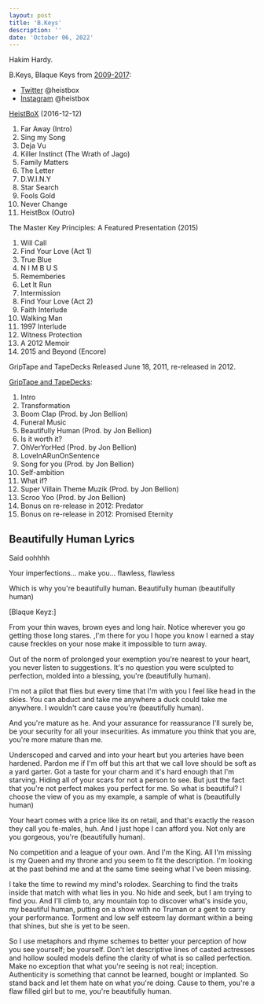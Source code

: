 ```yaml
---
layout: post
title: 'B.Keys'
description: ''
date: 'October 06, 2022'
---
```


Hakim Hardy.

B.Keys, Blaque Keys from [2009-2017](https://twitter.com/heistbox/status/957009568290222080?s=20&t=Hkr7qGczGyjY5RrHn2mERA):
- [Twitter](https://twitter.com/heistbox) @heistbox
- [Instagram](https://www.instagram.com/heistbox/) @heistbox

[HeistBoX](https://bkeyz.gumroad.com/l/BbZW) (2016-12-12)
1. Far Away (Intro)
2. Sing my Song
3. Deja Vu
4. Killer Instinct (The Wrath of Jago)
5. Family Matters
6. The Letter
7. D.W.I.N.Y
8. Star Search
9. Fools Gold
10. Never Change
11. HeistBox (Outro)

The Master Key Principles: A Featured Presentation (2015)
1. Will Call
2. Find Your Love (Act 1)
3. True Blue
4. N I M B U S
5. Rememberies
6. Let It Run
7. Intermission
8. Find Your Love (Act 2)
9. Faith Interlude
10. Walking Man
11. 1997 Interlude
12. Witness Protection
13. A 2012 Memoir
14. 2015 and Beyond (Encore)

GripTape and TapeDecks Released June 18, 2011, re-released in 2012.

[GripTape and TapeDecks](https://soundcloud.com/jack-flapjack/sets/griptape-and-tapedecks-by-blaque-keyz):
1. Intro
2. Transformation
3. Boom Clap (Prod. by Jon Bellion)
4. Funeral Music
5. Beautifully Human (Prod. by Jon Bellion)
6. Is it worth it?
7. OhVerYorHed (Prod. by Jon Bellion)
8. LoveInARunOnSentence
9. Song for you (Prod. by Jon Bellion)
10. Self-ambition
11. What if?
12. Super Villain Theme Muzik (Prod. by Jon Bellion)
13. Scroo Yoo (Prod. by Jon Bellion)
14. Bonus on re-release in 2012: Predator
15. Bonus on re-release in 2012: Promised Eternity

## Beautifully Human Lyrics

Said oohhhh

Your imperfections… make you… flawless, flawless

Which is why you're beautifully human. Beautifully human (beautifully human)

[Blaque Keyz:]

From your thin waves, brown eyes and long hair. Notice wherever you go getting those long stares. ,I'm there for you I hope you know I earned a stay cause freckles on your nose make it impossible to turn away.

Out of the norm of prolonged your exemption you're nearest to your heart, you never listen to suggestions. It's no question you were sculpted to perfection, molded into a blessing, you're (beautifully human).

I'm not a pilot that flies but every time that I'm with you I feel like head in the skies. You can abduct and take me anywhere a duck could take me anywhere. I wouldn't care cause you're (beautifully human).

And you're mature as he. And your assurance for reassurance I'll surely be, be your security for all your insecurities. As immature you think that you are, you're more mature than me.

Underscoped and carved and into your heart but you arteries have been hardened. Pardon me if I'm off but this art that we call love should be soft as a yard garter. Got a taste for your charm and it's hard enough that I'm starving. Hiding all of your scars for not a person to see. But just the fact that you're not perfect makes you perfect for me. So what is beautiful? I choose the view of you as my example, a sample of what is (beautifully human)

Your heart comes with a price like its on retail, and that's exactly the reason they call you fe-males, huh. And I just hope I can afford you. Not only are you gorgeous, you're (beautifully human).

No competition and a league of your own. And I'm the King. All I'm missing is my Queen and my throne and you seem to fit the description. I'm looking at the past behind me and at the same time seeing what I've been missing.

I take the time to rewind my mind's rolodex. Searching to find the traits inside that match with what lies in you. No hide and seek, but I am trying to find you. And I'll climb to, any mountain top to discover what's inside you, my beautiful human, putting on a show with no Truman or a gent to carry your performance. Torment and low self esteem lay dormant within a being that shines, but she is yet to be seen.

So I use metaphors and rhyme schemes to better your perception of how you see yourself; be yourself. Don't let descriptive lines of casted actresses and hollow souled models define the clarity of what is so called perfection. Make no exception that what you're seeing is not real; inception. Authenticity is something that cannot be learned, bought or implanted. So stand back and let them hate on what you're doing. Cause to them, you're a flaw filled girl but to me, you're beautifully human.
